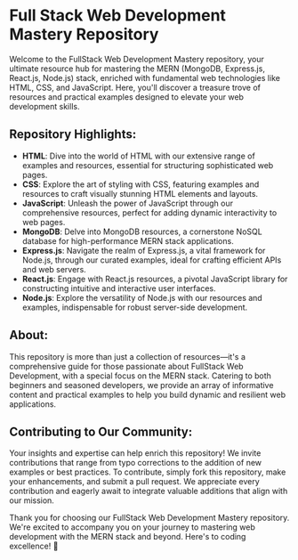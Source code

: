 # Full Stack Web Development Mastery Repository

Welcome to the FullStack Web Development Mastery repository, your ultimate resource hub for mastering the MERN (MongoDB, Express.js, React.js, Node.js) stack, enriched with fundamental web technologies like HTML, CSS, and JavaScript. Here, you'll discover a treasure trove of resources and practical examples designed to elevate your web development skills.

## Repository Highlights: 
- **HTML**: Dive into the world of HTML with our extensive range of examples and resources, essential for structuring sophisticated web pages.
- **CSS**: Explore the art of styling with CSS, featuring examples and resources to craft visually stunning HTML elements and layouts.
- **JavaScript**: Unleash the power of JavaScript through our comprehensive resources, perfect for adding dynamic interactivity to web pages.
- **MongoDB**: Delve into MongoDB resources, a cornerstone NoSQL database for high-performance MERN stack applications.
- **Express.js**: Navigate the realm of Express.js, a vital framework for Node.js, through our curated examples, ideal for crafting efficient APIs and web servers.
- **React.js**: Engage with React.js resources, a pivotal JavaScript library for constructing intuitive and interactive user interfaces.
- **Node.js**: Explore the versatility of Node.js with our resources and examples, indispensable for robust server-side development.

## About:

This repository is more than just a collection of resources—it's a comprehensive guide for those passionate about FullStack Web Development, with a special focus on the MERN stack. Catering to both beginners and seasoned developers, we provide an array of informative content and practical examples to help you build dynamic and resilient web applications.

## Contributing to Our Community:

Your insights and expertise can help enrich this repository! We invite contributions that range from typo corrections to the addition of new examples or best practices. To contribute, simply fork this repository, make your enhancements, and submit a pull request. We appreciate every contribution and eagerly await to integrate valuable additions that align with our mission.

Thank you for choosing our FullStack Web Development Mastery repository. We're excited to accompany you on your journey to mastering web development with the MERN stack and beyond. Here's to coding excellence! 🚀
